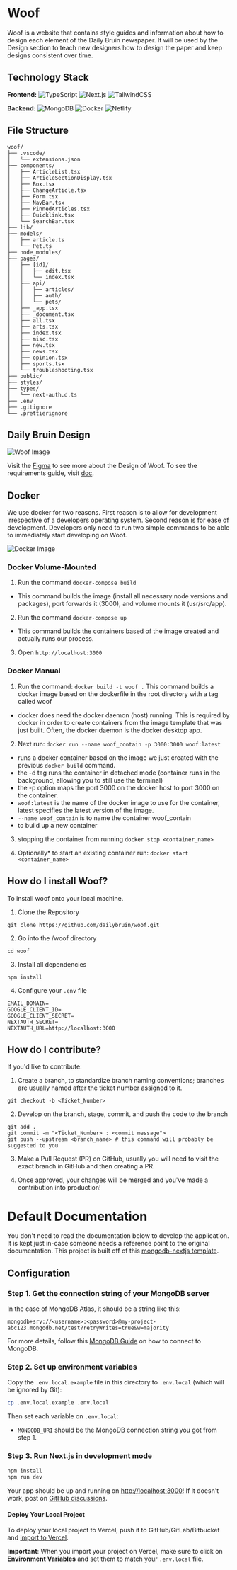 # Woof 
Woof is a website that contains style guides and information about how to design each element of the Daily Bruin newspaper. It will be used by the Design section to teach new designers how to design the paper and keep designs consistent over time.

## Technology Stack

**Frontend:**
![TypeScript](https://img.shields.io/badge/-TypeScript-007ACC?style=flat-square&logo=typescript&logoColor=white) 
![Next.js](https://img.shields.io/badge/-Next.js-000000?style=flat-square&logo=next.js&logoColor=white)
![TailwindCSS](https://img.shields.io/badge/-TailwindCSS-38B2AC?style=flat-square&logo=tailwindcss&logoColor=white)

**Backend:**
![MongoDB](https://img.shields.io/badge/-MongoDB-47A248?style=flat-square&logo=mongodb&logoColor=white) 
![Docker](https://img.shields.io/badge/-Docker-2496ED?style=flat-square&logo=docker&logoColor=white) 
![Netlify](https://img.shields.io/badge/-Netlify-00C7B7?style=flat-square&logo=netlify&logoColor=white)

## File Structure 
```
woof/
├── .vscode/
│   └── extensions.json
├── components/
│   ├── ArticleList.tsx
│   ├── ArticleSectionDisplay.tsx
│   ├── Box.tsx
│   ├── ChangeArticle.tsx
│   ├── Form.tsx
│   ├── NavBar.tsx
│   ├── PinnedArticles.tsx
│   ├── Quicklink.tsx
│   └── SearchBar.tsx
├── lib/
├── models/
│   ├── article.ts
│   └── Pet.ts
├── node_modules/
├── pages/
│   ├── [id]/
│   │   ├── edit.tsx
│   │   └── index.tsx
│   ├── api/
│   │   ├── articles/
│   │   ├── auth/
│   │   └── pets/
│   ├── _app.tsx
│   ├── _document.tsx
│   ├── all.tsx
│   ├── arts.tsx
│   ├── index.tsx
│   ├── misc.tsx
│   ├── new.tsx
│   ├── news.tsx
│   ├── opinion.tsx
│   ├── sports.tsx
│   └── troubleshooting.tsx
├── public/
├── styles/
├── types/
│   └── next-auth.d.ts
├── .env
├── .gitignore
└── .prettierignore
```

## Daily Bruin Design
![Woof Image](./public/Woof_HomePage.png)

Visit the <a href="https://www.figma.com/design/bQuRZ1C2EDqgNmCYui8iqE/woof?node-id=0-1&node-type=canvas">Figma</a> to see more about the Design of Woof. 
To see the requirements guide, visit <a href="https://docs.google.com/document/d/1S7moCvya6fsls2iWeL_YoR239hYyv1JbMTDSRk3CNsk/edit?tab=t.0">doc</a>.

## Docker 
We use docker for two reasons. First reason is to allow for development irrespective of a developers operating system. Second reason is for ease of development. Developers only need to run two simple commands to be able to immediately start developing on Woof.

![Docker Image](./public/Docker_Diagram.png)

### Docker Volume-Mounted 
1. Run the command `docker-compose build` 
- This command builds the image (install all necessary node versions and packages), port forwards it (3000), and volume mounts it (usr/src/app).
2. Run the command `docker-compose up`
- This command builds the containers based of the image created and actually runs our process. 
3. Open `http://localhost:3000`


### Docker Manual 

1. Run the command: `docker build -t woof .`
This command builds a docker image based on the dockerfile in the root directory with a tag called woof 
- docker does need the docker daemon (host) running. This is required by docker in order to create containers from the image template that was just built. Often, the docker daemon is the docker desktop app. 

2. Next run: `docker run --name woof_contain -p 3000:3000 woof:latest`
- runs a docker container based on the image we just created with the previous `docker build` command. 
- the -d tag runs the container in detached mode (container runs in the background, allowing you to still use the terminal)
- the -p option maps the port 3000 on the docker host to port 3000 on the container. 
- `woof:latest` is the name of the docker image to use for the container, latest specifies the latest version of the image. 
- `--name woof_contain` is to name the container woof_contain
- to build up a new container 

3. stopping the container from running `docker stop <container_name>` 

4. Optionally* to start an existing container run: `docker start <container_name>`

## How do I install Woof?
To install woof onto your local machine. 
1. Clone the Repository
```
git clone https://github.com/dailybruin/woof.git
```
2. Go into the /woof directory
```
cd woof
```
3. Install all dependencies
```
npm install 
```
4. Configure your `.env` file
```
EMAIL_DOMAIN=
GOOGLE_CLIENT_ID=
GOOGLE_CLIENT_SECRET=
NEXTAUTH_SECRET=
NEXTAUTH_URL=http://localhost:3000
```


## How do I contribute?
If you'd like to contribute:
1. Create a branch, to standardize branch naming conventions; branches are usually named after the ticket number assigned to it.
```
git checkout -b <Ticket_Number>
```
2. Develop on the branch, stage, commit, and push the code to the branch
```
git add .
git commit -m "<Ticket_Number> : <commit message">
git push --upstream <branch_name> # this command will probably be suggested to you
```
3. Make a Pull Request (PR) on GitHub, usually you will need to visit the exact branch in GitHub and then creating a PR. 

4. Once approved, your changes will be merged and you've made a contribution into production!


# Default Documentation
You don't need to read the documentation below to develop the application. It is kept just in-case someone needs a reference point to the original documentation. This project is built off of this <a href="https://github.com/vercel/mongodb-starter">mongodb-nextjs template</a>.

## Configuration

### Step 1. Get the connection string of your MongoDB server

In the case of MongoDB Atlas, it should be a string like this:

```
mongodb+srv://<username>:<password>@my-project-abc123.mongodb.net/test?retryWrites=true&w=majority
```

For more details, follow this [MongoDB Guide](https://docs.mongodb.com/guides/server/drivers/) on how to connect to MongoDB.

### Step 2. Set up environment variables

Copy the `.env.local.example` file in this directory to `.env.local` (which will be ignored by Git):

```bash
cp .env.local.example .env.local
```

Then set each variable on `.env.local`:

- `MONGODB_URI` should be the MongoDB connection string you got from step 1.

### Step 3. Run Next.js in development mode

```bash
npm install
npm run dev
```

Your app should be up and running on [http://localhost:3000](http://localhost:3000)! If it doesn't work, post on [GitHub discussions](https://github.com/vercel/next.js/discussions).


#### Deploy Your Local Project

To deploy your local project to Vercel, push it to GitHub/GitLab/Bitbucket and [import to Vercel](https://vercel.com/import/git?utm_source=github&utm_medium=readme&utm_campaign=next-example).

**Important**: When you import your project on Vercel, make sure to click on **Environment Variables** and set them to match your `.env.local` file.



